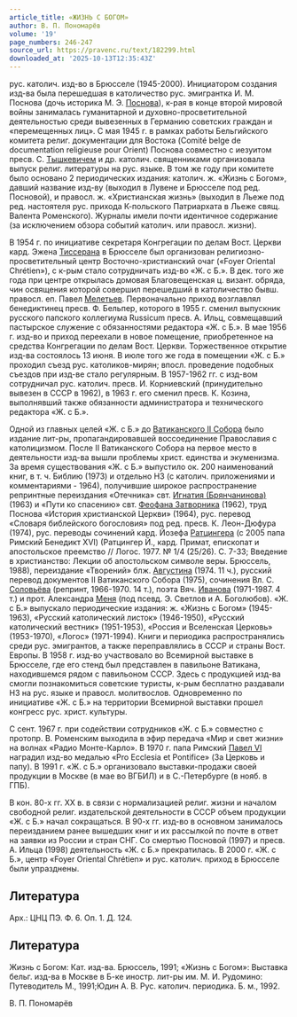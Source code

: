 ```yaml
---
article_title: «ЖИЗНЬ С БОГОМ»
author: В. П. Пономарёв
volume: '19'
page_numbers: 246-247
source_url: https://pravenc.ru/text/182299.html
downloaded_at: '2025-10-13T12:35:43Z'
---
```


рус. католич. изд-во в Брюсселе (1945-2000). Инициатором создания изд-ва была перешедшая в католичество рус. эмигрантка И. М. Поснова (дочь историка М. Э. [Поснова](https://pravenc.ru/text/Поснова.html)), к-рая в конце второй мировой войны занималась гуманитарной и духовно-просветительной деятельностью среди вывезенных в Германию советских граждан и «перемещенных лиц». С мая 1945 г. в рамках работы Бельгийского комитета религ. документации для Востока (Comité belge de documentation religieuse pour Orient) Поснова совместно с иезуитом пресв. С. [Тышкевичем](https://pravenc.ru/text/Тышкевичем.html) и др. католич. священниками организовала выпуск религ. литературы на рус. языке. В том же году при комитете было основано 2 периодических издания: католич. ж. «Жизнь с Богом», давший название изд-ву (выходил в Лувене и Брюсселе под ред. Посновой), и правосл. ж. «Христианская жизнь» (выходил в Льеже под ред. настоятеля рус. прихода К-польского Патриархата в Льеже свящ. Валента Роменского). Журналы имели почти идентичное содержание (за исключением обзора событий католич. или правосл. жизни).

В 1954 г. по инициативе секретаря Конгрегации по делам Вост. Церкви кард. Эжена [Тиссерана](https://pravenc.ru/text/Тиссерана.html) в Брюсселе был организован религиозно-просветительный центр Восточно-христианский очаг («Foyer Oriental Chrétien»), с к-рым стало сотрудничать изд-во «Ж. с Б.». В дек. того же года при центре открылась домовая Благовещенская ц. визант. обряда, чин освящения которой совершил перешедший в католичество бывш. правосл. еп. Павел [Мелетьев](https://pravenc.ru/text/Мелетьев.html). Первоначально приход возглавлял бенедиктинец пресв. Ф. Бельпер, которого в 1955 г. сменил выпускник русского папского коллегиума Russicum пресв. А. Ильц, совмещавший пастырское служение с обязанностями редактора «Ж. с Б.». В мае 1956 г. изд-во и приход переехали в новое помещение, приобретенное на средства Конгрегации по делам Вост. Церкви. Торжественное открытие изд-ва состоялось 13 июня. В июле того же года в помещении «Ж. с Б.» проходил съезд рус. католиков-мирян; впосл. проведение подобных съездов при изд-ве стало регулярным. В 1957-1962 гг. с изд-вом сотрудничал рус. католич. пресв. И. Корниевский (принудительно вывезен в СССР в 1962), в 1963 г. его сменил пресв. К. Козина, выполнявший также обязанности администратора и технического редактора «Ж. с Б.».

Одной из главных целей «Ж. с Б.» до [Ватиканского II Собора](<https://pravenc.ru/text/Ватиканский II Собор.html>) было издание лит-ры, пропагандировавшей воссоединение Православия с католицизмом. После II Ватиканского Собора на первое место в деятельности изд-ва вышли проблемы христ. единства и экуменизма. За время существования «Ж. с Б.» выпустило ок. 200 наименований книг, в т. ч. Библию (1973) и отдельно НЗ (с католич. приложениями и комментариями - 1964), получившие широкое распространение репринтные переиздания «Отечника» свт. [Игнатия (Брянчанинова)](https://pravenc.ru/text/ИГНАТИЙ.html) (1963) и «Пути ко спасению» свт. [Феофана Затворника](<https://pravenc.ru/text/Феофана Затворника.html>) (1962), труд Поснова «История христианской Церкви» (1964), рус. перевод «Словаря библейского богословия» под ред. пресв. К. Леон-Дюфура (1974), рус. переводы сочинений кард. Йозефа [Ратцингера](https://pravenc.ru/text/Ратцингера.html) (с 2005 папа Римский Бенедикт XVI) (Ратцингер Й., кард. Примат, епископат и апостольское преемство // Логос. 1977. № 1/4 (25/26). С. 7-33; Введение в христианство: Лекции об апостольском символе веры. Брюссель, 1988), переиздание «Творений» блж. [Августина](https://pravenc.ru/text/АВГУСТИН.html) (1974. 11 ч.), русский перевод документов II Ватиканского Собора (1975), сочинения Вл. С. [Соловьёва](https://pravenc.ru/text/Соловьёв.html) (репринт, 1966-1970. 14 т.), поэта Вяч. [Иванова](https://pravenc.ru/text/Иванова.html) (1971-1987. 4 т.) и прот. Александра [Меня](https://pravenc.ru/text/Меня.html) (под псевд. Э. Светлов и А. Боголюбов). «Ж. с Б.» выпускало периодические издания: ж. «Жизнь с Богом» (1945-1963), «Русский католический листок» (1946-1950), «Русский католический вестник» (1951-1953), «Россия и Вселенская Церковь» (1953-1970), «Логос» (1971-1994). Книги и периодика распространялись среди рус. эмигрантов, а также переправлялись в СССР и страны Вост. Европы. В 1958 г. изд-во участвовало во Всемирной выставке в Брюсселе, где его стенд был представлен в павильоне Ватикана, находившемся рядом с павильоном СССР. Здесь с продукцией изд-ва смогли познакомиться советские туристы, к-рым бесплатно раздавали НЗ на рус. языке и правосл. молитвослов. Одновременно по инициативе «Ж. с Б.» на территории Всемирной выставки прошел конгресс рус. христ. культуры.

С сент. 1967 г. при содействии сотрудников «Ж. с Б.» совместно с протопр. В. Роменским выходила в эфир передача «Мир и свет жизни» на волнах «Радио Монте-Карло». В 1970 г. папа Римский [Павел VI](<https://pravenc.ru/text/Павел VI.html>) наградил изд-во медалью «Pro Ecclesia et Pontifice» (За Церковь и папу). В 1991 г. «Ж. с Б.» организовало выставки-продажи своей продукции в Москве (в мае во ВГБИЛ) и в С.-Петербурге (в нояб. в ГПБ).

В кон. 80-х гг. ХХ в. в связи с нормализацией религ. жизни и началом свободной религ. издательской деятельности в СССР объем продукции «Ж. с Б.» начал сокращаться. В 90-х гг. изд-во в основном занималось переизданием ранее вышедших книг и их рассылкой по почте в ответ на заявки из России и стран СНГ. Со смертью Посновой (1997) и пресв. А. Ильца (1998) деятельность «Ж. с Б.» прекратилась. В 2000 г. «Ж. с Б.», центр «Foyer Oriental Chrétien» и рус. католич. приход в Брюсселе были упразднены.

## Литература

Арх.: ЦНЦ ПЭ. Ф. 6. Оп. 1. Д. 124.

## Литература

Жизнь с Богом: Кат. изд-ва. Брюссель, 1991; «Жизнь с Богом»: Выставка бельг. изд-ва в Москве в Б-ке иностр. лит-ры им. М. И. Рудомино: Путеводитель М., 1991;Юдин А. В. Рус. католич. периодика. Б. м., 1992.

В. П. Пономарёв
